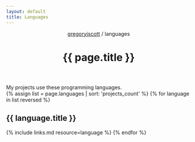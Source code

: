 ```yaml
---
layout: default
title: Languages
---
```


<header>
  <nav>
    <a href="/">gregoryjscott</a> / languages
  </nav>

  <h1>{{ page.title }}</h1>
</header>

<section markdown="1">
My projects use these programming languages.
</section>

<section>
{% assign list = page.languages | sort: 'projects_count' %}
{% for language in list reversed %}
  <h1>{{ language.title }}</h1>

  {% include links.md resource=language %}
{% endfor %}
</section>
